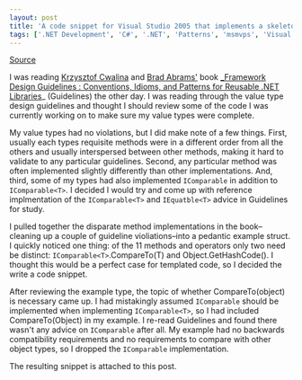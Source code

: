 ```yaml
---
layout: post
title: 'A code snippet for Visual Studio 2005 that implements a skeleton value type adhering to Framework Design Guidelines'
tags: ['.NET Development', 'C#', '.NET', 'Patterns', 'msmvps', 'Visual Studio 2005']
---
```

[Source](http://blogs.msmvps.com/peterritchie/2006/03/25/a-code-snippet-for-visual-studio-2005-that-implements-a-skeleton-value-type-adhering-to-framework-design-guidelines/ "Permalink to A code snippet for Visual Studio 2005 that implements a skeleton value type adhering to Framework Design Guidelines")


I was reading [Krzysztof Cwalina][1] and [Brad Abrams'][2] book [_Framework Design Guidelines : Conventions, Idioms, and Patterns for Reusable .NET Libraries][3]_ (Guidelines) the other day. I was reading through the value type design guidelines and thought I should review some of the code I was currently working on to make sure my value types were complete.

My value types had no violations, but I did make note of a few things. First, usually each types requisite methods were in a different order from all the others and usually interspersed between other methods, making it hard to validate to any particular guidelines. Second, any particular method was often implemented slightly differently than other implementations. And, third, some of my types had also implemented `IComparable` in addition to `IComparable<T>`. I decided I would try and come up with reference implmentation of the `IComparable<T>` and `IEquatble<T>` advice in Guidelines for study.

I pulled together the disparate method implementations in the book–cleaning up a couple of guideline violiations–into a pedantic example struct. I quickly noticed one thing: of the 11 methods and operators only two need be distinct: `IComparable<T>`.CompareTo(T) and Object.GetHashCode(). I thought this would be a perfect case for templated code, so I decided the write a code snippet.

After reviewing the example type, the topic of whether CompareTo(object) is necessary came up. I had mistakingly assumed `IComparable` should be implemented when implementing `IComparable<T>`, so I had included CompareTo(Object) in my example. I re-read Guidelines and found there wasn't any advice on `IComparable` after all. My example had no backwards compatibility requirements and no requirements to compare with other object types, so I dropped the `IComparable` implementation.

The resulting snippet is attached to this post.

[1]: http://web.archive.org/web/20080525221946/http://blogs.msdn.com/kcwalina/
[2]: http://web.archive.org/web/20080525221946/http://blogs.msdn.com/brada
[3]: http://web.archive.org/web/20080525221946/http://www.amazon.com/exec/obidos/ASIN/0321246756/bradabramsblo-20


